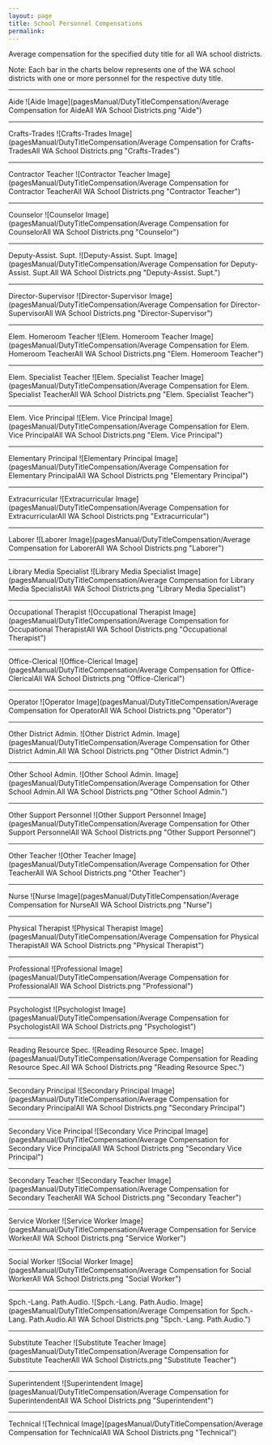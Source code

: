 ```yaml
---
layout: page
title: School Personnel Compensations
permalink:
---
```

Average compensation for the specified duty title for all WA school districts.

Note: Each bar in the charts below represents one of the WA school districts with one or more personnel for the respective duty title.


___

Aide
![Aide Image](pagesManual/DutyTitleCompensation/Average Compensation for AideAll WA School Districts.png "Aide")

___

Crafts-Trades
![Crafts-Trades Image](pagesManual/DutyTitleCompensation/Average Compensation for Crafts-TradesAll WA School Districts.png "Crafts-Trades")

___

Contractor Teacher
![Contractor Teacher Image](pagesManual/DutyTitleCompensation/Average Compensation for Contractor TeacherAll WA School Districts.png "Contractor Teacher")

___

Counselor
![Counselor Image](pagesManual/DutyTitleCompensation/Average Compensation for CounselorAll WA School Districts.png "Counselor")

___

Deputy-Assist. Supt.
![Deputy-Assist. Supt. Image](pagesManual/DutyTitleCompensation/Average Compensation for Deputy-Assist. Supt.All WA School Districts.png "Deputy-Assist. Supt.")

___

Director-Supervisor
![Director-Supervisor Image](pagesManual/DutyTitleCompensation/Average Compensation for Director-SupervisorAll WA School Districts.png "Director-Supervisor")

___

Elem. Homeroom Teacher
![Elem. Homeroom Teacher Image](pagesManual/DutyTitleCompensation/Average Compensation for Elem. Homeroom TeacherAll WA School Districts.png "Elem. Homeroom Teacher")

___

Elem. Specialist Teacher
![Elem. Specialist Teacher Image](pagesManual/DutyTitleCompensation/Average Compensation for Elem. Specialist TeacherAll WA School Districts.png "Elem. Specialist Teacher")

___

Elem. Vice Principal
![Elem. Vice Principal Image](pagesManual/DutyTitleCompensation/Average Compensation for Elem. Vice PrincipalAll WA School Districts.png "Elem. Vice Principal")

___

Elementary Principal
![Elementary Principal Image](pagesManual/DutyTitleCompensation/Average Compensation for Elementary PrincipalAll WA School Districts.png "Elementary Principal")

___

Extracurricular
![Extracurricular Image](pagesManual/DutyTitleCompensation/Average Compensation for ExtracurricularAll WA School Districts.png "Extracurricular")

___

Laborer
![Laborer Image](pagesManual/DutyTitleCompensation/Average Compensation for LaborerAll WA School Districts.png "Laborer")

___

Library Media Specialist
![Library Media Specialist Image](pagesManual/DutyTitleCompensation/Average Compensation for Library Media SpecialistAll WA School Districts.png "Library Media Specialist")

___

Occupational Therapist
![Occupational Therapist Image](pagesManual/DutyTitleCompensation/Average Compensation for Occupational TherapistAll WA School Districts.png "Occupational Therapist")

___

Office-Clerical
![Office-Clerical Image](pagesManual/DutyTitleCompensation/Average Compensation for Office-ClericalAll WA School Districts.png "Office-Clerical")

___

Operator
![Operator Image](pagesManual/DutyTitleCompensation/Average Compensation for OperatorAll WA School Districts.png "Operator")

___

Other District Admin.
![Other District Admin. Image](pagesManual/DutyTitleCompensation/Average Compensation for Other District Admin.All WA School Districts.png "Other District Admin.")

___

Other School Admin.
![Other School Admin. Image](pagesManual/DutyTitleCompensation/Average Compensation for Other School Admin.All WA School Districts.png "Other School Admin.")

___

Other Support Personnel
![Other Support Personnel Image](pagesManual/DutyTitleCompensation/Average Compensation for Other Support PersonnelAll WA School Districts.png "Other Support Personnel")

___

Other Teacher
![Other Teacher Image](pagesManual/DutyTitleCompensation/Average Compensation for Other TeacherAll WA School Districts.png "Other Teacher")

___

Nurse
![Nurse Image](pagesManual/DutyTitleCompensation/Average Compensation for NurseAll WA School Districts.png "Nurse")

___

Physical Therapist
![Physical Therapist Image](pagesManual/DutyTitleCompensation/Average Compensation for Physical TherapistAll WA School Districts.png "Physical Therapist")

___

Professional
![Professional Image](pagesManual/DutyTitleCompensation/Average Compensation for ProfessionalAll WA School Districts.png "Professional")

___

Psychologist
![Psychologist Image](pagesManual/DutyTitleCompensation/Average Compensation for PsychologistAll WA School Districts.png "Psychologist")

___

Reading Resource Spec.
![Reading Resource Spec. Image](pagesManual/DutyTitleCompensation/Average Compensation for Reading Resource Spec.All WA School Districts.png "Reading Resource Spec.")

___

Secondary Principal
![Secondary Principal Image](pagesManual/DutyTitleCompensation/Average Compensation for Secondary PrincipalAll WA School Districts.png "Secondary Principal")

___

Secondary Vice Principal
![Secondary Vice Principal Image](pagesManual/DutyTitleCompensation/Average Compensation for Secondary Vice PrincipalAll WA School Districts.png "Secondary Vice Principal")

___

Secondary Teacher
![Secondary Teacher Image](pagesManual/DutyTitleCompensation/Average Compensation for Secondary TeacherAll WA School Districts.png "Secondary Teacher")

___

Service Worker
![Service Worker Image](pagesManual/DutyTitleCompensation/Average Compensation for Service WorkerAll WA School Districts.png "Service Worker")

___

Social Worker
![Social Worker Image](pagesManual/DutyTitleCompensation/Average Compensation for Social WorkerAll WA School Districts.png "Social Worker")

___

Spch.-Lang. Path.Audio.
![Spch.-Lang. Path.Audio. Image](pagesManual/DutyTitleCompensation/Average Compensation for Spch.-Lang. Path.Audio.All WA School Districts.png "Spch.-Lang. Path.Audio.")

___

Substitute Teacher
![Substitute Teacher Image](pagesManual/DutyTitleCompensation/Average Compensation for Substitute TeacherAll WA School Districts.png "Substitute Teacher")

___

Superintendent
![Superintendent Image](pagesManual/DutyTitleCompensation/Average Compensation for SuperintendentAll WA School Districts.png "Superintendent")

___

Technical
![Technical Image](pagesManual/DutyTitleCompensation/Average Compensation for TechnicalAll WA School Districts.png "Technical")
